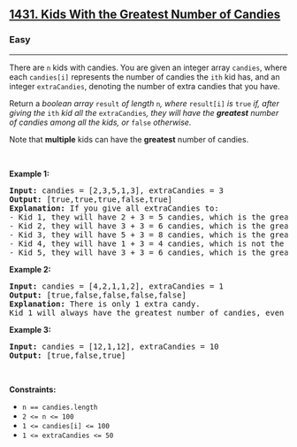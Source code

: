 <h2><a href="https://leetcode.com/problems/kids-with-the-greatest-number-of-candies/">1431. Kids With the Greatest Number of Candies</a></h2>
<h3>Easy</h3>
<hr><p>There are <code>n</code> kids with candies. You are given an integer array <code>candies</code>, where each <code>candies[i]</code> represents the number of candies the <code>ith</code> kid has, and an integer <code>extraCandies</code>, denoting the number of extra candies that you have.</p>

<p>Return a <em>boolean array</em> <code>result</code> <em>of length</em> <code>n</code><em>, where</em> <code>result[i]</code> <em>is</em> <code>true</code> <em>if, after giving the</em> <code>ith</code> <em>kid all the</em> <code>extraCandies</code><em>, they will have the <strong>greatest</strong> number of candies among all the kids, or</em> <code>false</code> <em>otherwise.</em></p>

<p>Note that <strong>multiple</strong> kids can have the <strong>greatest</strong> number of candies.</p>

<p>&nbsp;</p>
<p><strong class="example">Example 1:</strong></p>
<pre>
<strong>Input:</strong> candies = [2,3,5,1,3], extraCandies = 3
<strong>Output:</strong> [true,true,true,false,true]
<strong>Explanation:</strong> If you give all extraCandies to:
- Kid 1, they will have 2 + 3 = 5 candies, which is the greatest among the kids.
- Kid 2, they will have 3 + 3 = 6 candies, which is the greatest among the kids.
- Kid 3, they will have 5 + 3 = 8 candies, which is the greatest among the kids.
- Kid 4, they will have 1 + 3 = 4 candies, which is not the greatest among the kids.
- Kid 5, they will have 3 + 3 = 6 candies, which is the greatest among the kids.
</pre>

<p><strong class="example">Example 2:</strong></p>

<pre>
<strong>Input:</strong> candies = [4,2,1,1,2], extraCandies = 1
<strong>Output:</strong> [true,false,false,false,false] 
<strong>Explanation:</strong> There is only 1 extra candy.
Kid 1 will always have the greatest number of candies, even if a different kid is given the extra candy.
</pre>

<p><strong class="example">Example 3:</strong></p>

<pre>
<strong>Input:</strong> candies = [12,1,12], extraCandies = 10
<strong>Output:</strong> [true,false,true]
</pre>

<p>&nbsp;</p>
<p><strong>Constraints:</strong></p>

<ul>
	<li><code>n == candies.length</code></li>
	<li><code>2 <= n <= 100</code></li>
    	<li><code>1 <= candies[i] <= 100</code></li>
    	<li><code>1 <= extraCandies <= 50</code></li>
</ul>

